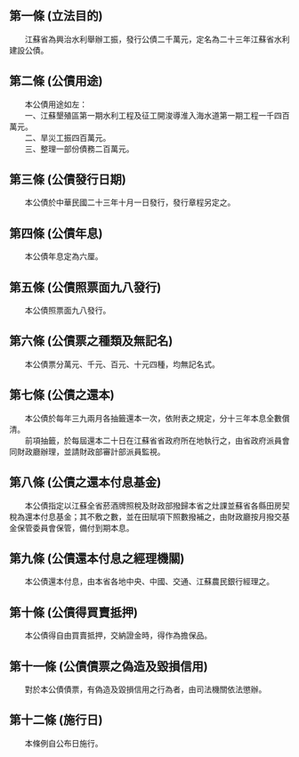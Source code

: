 第一條 (立法目的)
-----------------
　　江蘇省為興治水利舉辦工振，發行公債二千萬元，定名為二十三年江蘇省水利建設公債。  


第二條 (公債用途)
-----------------
　　本公債用途如左：  
　　一、江蘇墾殖區第一期水利工程及征工開浚導淮入海水道第一期工程一千四百萬元。  
　　二、旱災工振四百萬元。  
　　三、整理一部份債務二百萬元。  


第三條 (公債發行日期)
---------------------
　　本公債於中華民國二十三年十月一日發行，發行章程另定之。  


第四條 (公債年息)
-----------------
　　本公債年息定為六厘。  


第五條 (公債照票面九八發行)
---------------------------
　　本公債照票面九八發行。  


第六條 (公債票之種類及無記名)
-----------------------------
　　本公債票分萬元、千元、百元、十元四種，均無記名式。  


第七條 (公債之還本)
-------------------
　　本公債於每年三九兩月各抽籤還本一次，依附表之規定，分十三年本息全數償清。　　  
　　前項抽籤，於每屆還本二十日在江蘇省省政府所在地執行之，由省政府派員會同財政廳辦理，並請財政部審計部派員監視。  


第八條 (公債之還本付息基金)
---------------------------
　　本公債指定以江蘇全省菸酒牌照稅及財政部撥歸本省之灶課並蘇省各縣田房契稅為還本付息基金；其不敷之數，並在田賦項下照數撥補之，由財政廳按月撥交基金保管委員會保管，備付到期本息。  


第九條 (公債還本付息之經理機關)
-------------------------------
　　本公債還本付息，由本省各地中央、中國、交通、江蘇農民銀行經理之。  


第十條 (公債得買賣抵押)
-----------------------
　　本公債得自由買賣抵押，交納證金時，得作為擔保品。  


第十一條 (公債債票之偽造及毀損信用)
-----------------------------------
　　對於本公債債票，有偽造及毀損信用之行為者，由司法機關依法懲辦。  


第十二條 (施行日)
-----------------
　　本條例自公布日施行。